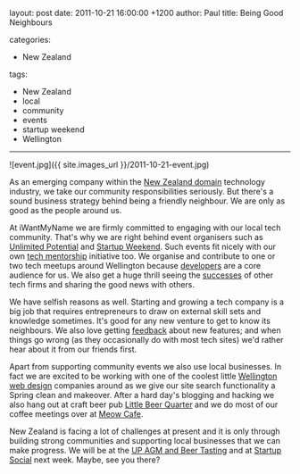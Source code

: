 layout: post
date: 2011-10-21 16:00:00 +1200
author: Paul
title: Being Good Neighbours

categories:
  - New Zealand

tags:
  - New Zealand
  - local
  - community
  - events
  - startup weekend
  - Wellington

----

![event.jpg]({{ site.images_url }}/2011-10-21-event.jpg)

As an emerging company within the [New Zealand domain](https://iwantmyname.co.nz/domains/co.nz-kiwi-domain-name-registration-for-new-zealand) technology industry, we take our community responsibilities seriously. But there's a sound business strategy behind being a friendly neighbour. We are only as good as the people around us.

At iWantMyName we are firmly committed to engaging with our local tech community. That's why we are right behind event organisers such as [Unlimited Potential](http://up.org.nz/) and [Startup Weekend](https://iwantmyname.com/blog/2011/09/iwantmyname-backs-startup-weekend.html). Such events fit nicely with our own [tech mentorship](http://archived.link/http://blog.ideegeo.com/2011/01/04/ideegeo-consult-sniffing-out-ideas/) initiative too. We organise and contribute to one or two tech meetups around Wellington because [developers](https://iwantmyname.co.nz/services/developer/) are a core audience for us. We also get a huge thrill seeing the [successes](https://iwantmyname.com/blog/2011/08/intuitionhq-gets-landing-pad-boost.html) of other tech firms and sharing the good news with others.

We have selfish reasons as well. Starting and growing a tech company is a big job that requires entrepreneurs to draw on external skill sets and knowledge sometimes. It's good for any new venture to get to know its neighbours. We also love getting [feedback](https://iwantmyname.co.nz/support) about new features; and when things go wrong (as they occasionally do with most tech sites) we'd rather hear about it from our friends first.

Apart from supporting community events we also use local businesses. In fact we are excited to be working with one of the coolest little [Wellington web design](http://www.bitbybit.io/) companies around as we give our site search functionality a Spring clean and makeover. After a hard day's blogging and hacking we also hang out at craft beer pub [Little Beer Quarter](http://littlebeerquarter.co.nz/) and we do most of our coffee meetings over at [Meow Cafe](http://www.welovemeow.co.nz/).

New Zealand is facing a lot of challenges at present and it is only 
through building strong communities and supporting local businesses that we can make progress. We will be at the [UP AGM and Beer Tasting](http://up.org.nz/events/up_agm_beer_tasting) and at [Startup Social](http://wellington.startupweekend.org/2011/10/13/startup-social-gets-creative-juices-flowing/) next week. Maybe, see you there?
